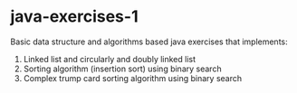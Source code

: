 # java-exercises-1
Basic data structure and algorithms based java exercises that implements:
1) Linked list and circularly and doubly linked list
2) Sorting algorithm (insertion sort) using binary search
3) Complex trump card sorting algorithm using binary search
